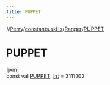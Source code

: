 ```yaml
---
title: PUPPET
---
```

//[Perry](../../../index.html)/[constants.skills](../index.html)/[Ranger](index.html)/[PUPPET](-p-u-p-p-e-t.html)



# PUPPET



[jvm]\
const val [PUPPET](-p-u-p-p-e-t.html): [Int](https://kotlinlang.org/api/latest/jvm/stdlib/kotlin/-int/index.html) = 3111002




